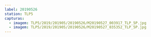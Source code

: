 ```yaml
---
label: 20190526
station: TLP5
capturas:
  - imagem: TLP5/2019/201905/20190526/M20190527_003917_TLP_5P.jpg
  - imagem: TLP5/2019/201905/20190526/M20190527_035352_TLP_5P.jpg
---
```

